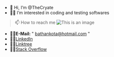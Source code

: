 - 👋 Hi, I’m @TheCryate
- 👨‍💻 I’m interested in coding and testing softwares

> 📫 How to reach me                                                                            ![This is an image](https://myoctocat.com/assets/images/base-octocat.svg)
- 🐱‍💻**E-Mail:** " bathankota@hotmail.com "
- 🐱‍💻[LinkedIn](https://linkedin.com/in/cryate)
- 🐱‍💻[Linktree](https://linktr.ee/cryate)
- 🐱‍💻[Stack Overflow](https://stackoverflow.com/users/20669644/cryate)


